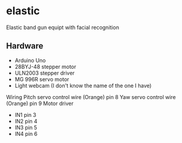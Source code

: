 # elastic
Elastic band gun equipt with facial recognition

## Hardware
- Arduino Uno
- 28BYJ-48 stepper motor
- ULN2003 stepper driver
- MG 996R servo motor
- Light webcam (I don't know the name of the one I have)

Wiring
Pitch servo control wire (Orange) pin 8
Yaw servo control wire (Orange) pin 9
Motor driver 
- IN1 pin 3
- IN2 pin 4
- IN3 pin 5
- IN4 pin 6
